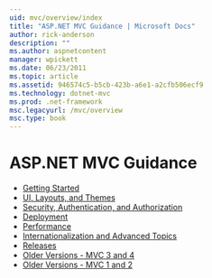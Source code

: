 ```yaml
---
uid: mvc/overview/index
title: "ASP.NET MVC Guidance | Microsoft Docs"
author: rick-anderson
description: ""
ms.author: aspnetcontent
manager: wpickett
ms.date: 06/23/2011
ms.topic: article
ms.assetid: 946574c5-b5cb-423b-a6e1-a2cfb506ecf9
ms.technology: dotnet-mvc
ms.prod: .net-framework
msc.legacyurl: /mvc/overview
msc.type: book
---
```

ASP.NET MVC Guidance
====================
- [Getting Started](getting-started/index.md)
- [UI, Layouts, and Themes](views/index.md)
- [Security, Authentication, and Authorization](security/index.md)
- [Deployment](deployment/index.md)
- [Performance](performance/index.md)
- [Internationalization and Advanced Topics](advanced/index.md)
- [Releases](releases/index.md)
- [Older Versions - MVC 3 and 4](older-versions/index.md)
- [Older Versions - MVC 1 and 2](older-versions-1/index.md)
